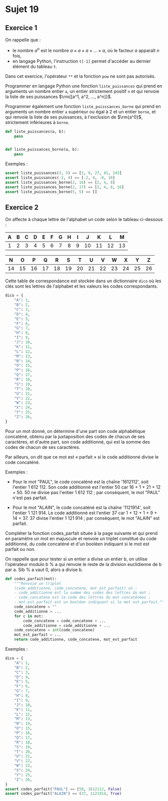 # Sujet 19

## Exercice 1

On rappelle que :

- le nombre $a^n$ est le nombre $a \times a \times a \times \dots \times a$, où le facteur $a$ apparaît $n$ fois,
- en langage Python, l'instruction `t[-1]` permet d'accéder au dernier élément du tableau `t`.

Dans cet exercice, l'opérateur `**` et la fonction `pow` ne sont pas autorisés.

Programmer en langage Python une fonction `liste_puissances` qui prend en arguments un nombre entier `a`, un entier strictement positif `n` et qui renvoie la liste de ses puissances $\rm{[a^1, a^2, ..., a^n]}$.

Programmer également une fonction `liste_puisssances_borne` qui prend en arguments un nombre entier `a` supérieur ou égal à 2 et un entier `borne`, et qui renvoie la liste de ses puissances, à l'exclusion de $\rm{a^0}$, strictement inférieures à `borne`.

```python
def liste_puissances(a, b):
    pass


def liste_puissances_borne(a, b):
    pass
```

Exemples :

```python
assert liste_puissances(3, 5) == [3, 9, 27, 81, 243]
assert liste_puissances(-2, 4) == [-2, 4, -8, 16]
assert liste_puissances_borne(2, 16) == [2, 4, 8]
assert liste_puissances_borne(2, 17) == [2, 4, 8, 16]
assert liste_puissances_borne(5, 5) == []
```

## Exercice 2

On affecte à chaque lettre de l'alphabet un code selon le tableau ci-dessous :

|  A  |  B  |  C  |  D  |  E  |  F  |  G  |  H  |  I  |  J  |  K  |  L  |  M  |
| :-: | :-: | :-: | :-: | :-: | :-: | :-: | :-: | :-: | :-: | :-: | :-: | :-: |
|  1  |  2  |  3  |  4  |  5  |  6  |  7  |  8  |  9  | 10  | 11  | 12  | 13  |

|  N  |  O  |  P  |  Q  |  R  |  S  |  T  |  U  |  V  |  W  |  X  |  Y  |  Z  |
| :-: | :-: | :-: | :-: | :-: | :-: | :-: | :-: | :-: | :-: | :-: | :-: | :-: |
| 14  | 15  | 16  | 17  | 18  | 19  | 20  | 21  | 22  | 23  | 24  | 25  | 26  |

Cette table de correspondance est stockée dans un dictionnaire `dico` où les clés sont les
lettres de l'alphabet et les valeurs les codes correspondants.

```python
dico = {
    "A": 1,
    "B": 2,
    "C": 3,
    "D": 4,
    "E": 5,
    "F": 6,
    "G": 7,
    "H": 8,
    "I": 9,
    "J": 10,
    "K": 11,
    "L": 12,
    "M": 13,
    "N": 14,
    "O": 15,
    "P": 16,
    "Q": 17,
    "R": 18,
    "S": 19,
    "T": 20,
    "U": 21,
    "V": 22,
    "W": 23,
    "X": 24,
    "Y": 25,
    "Z": 26,
}
```

Pour un mot donné, on détermine d'une part son code alphabétique concaténé, obtenu par la juxtaposition des codes de chacun de ses caractères, et d'autre part, son code additionné, qui est la somme des codes de chacun de ses caractères.

Par ailleurs, on dit que ce mot est « parfait » si le code additionné divise le code concaténé.

Exemples :

- Pour le mot "PAUL", le code concaténé est la chaîne '1612112', soit l'entier 1 612 112. Son code additionné est l'entier 50 car 16 + 1 + 21 + 12 = 50. 50 ne divise pas l'entier 1 612 112 ; par conséquent, le mot "PAUL" n'est pas parfait.

- Pour le mot "ALAIN", le code concaténé est la chaîne '1121914', soit l'entier 1 121 914. Le code additionné est l'entier 37 car 1 + 12 + 1 + 9 + 14 = 37. 37 divise l'entier 1 121 914 ; par conséquent, le mot "ALAIN" est parfait.

Compléter la fonction codes_parfait située à la page suivante et qui prend en paramètre un mot en majuscule et renvoie un triplet constitué du code additionné, du code concaténé et d'un booléen indiquant si le mot est parfait ou non.

On rappelle que pour tester si un entier a divise un entier b, on utilise l'opérateur modulo b % a qui renvoie le reste de la division euclidienne de b par a. Sib % a vaut 0, alors a divise b.

```python
def codes_parfait(mot):
    """Renvoie un triplet
    (code_additionne, code_concatene, mot_est_parfait) où :
    - code_additionne est la somme des codes des lettres du mot ;
    - code_concatene est le code des lettres du mot concaténées ;
    - mot_est_parfait est un booléen indiquant si le mot est parfait."""
    code_concatene = ""
    code_additionne = ...
    for c in mot:
        code_concatene = code_concatene + ...
        code_additionne = code_additionne + ...
    code_concatene = int(code_concatene)
    mot_est_parfait = ...
    return code_additionne, code_concatene, mot_est_parfait
```

Exemples :

```python
dico = {
    "A": 1,
    "B": 2,
    "C": 3,
    "D": 4,
    "E": 5,
    "F": 6,
    "G": 7,
    "H": 8,
    "I": 9,
    "J": 10,
    "K": 11,
    "L": 12,
    "M": 13,
    "N": 14,
    "O": 15,
    "P": 16,
    "Q": 17,
    "R": 18,
    "S": 19,
    "T": 20,
    "U": 21,
    "V": 22,
    "W": 23,
    "X": 24,
    "Y": 25,
    "Z": 26,
}
assert codes_parfait("PAUL") == (50, 1612112, False)
assert codes_parfait("ALAIN") == (37, 1121914, True)
```
